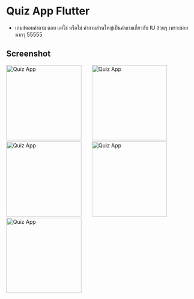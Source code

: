 # Quiz App Flutter
 - เกมส์ตอบคำถาม ตอบ แค่ใช่ หรือไม่ คำถามส่วนใหญ่เป็นคำถามเกี่ยวกับ IU ล้วนๆ เพราะชอบมากๆ 55555

## Screenshot
<div>
<img src="https://i.imgur.com/kUi8gGr.png)" alt="Quiz App" width="200"/>
  &nbsp; &nbsp; &nbsp;
<img src="https://i.imgur.com/HEv2Bxv.png" alt="Quiz App" width="200"/>
   &nbsp; &nbsp; &nbsp; 
 <img src="https://i.imgur.com/CEaNeS1.png" alt="Quiz App" width="200"/>
  &nbsp; &nbsp; &nbsp; 
 <img src="https://i.imgur.com/nYGPOxJ.png" alt="Quiz App" width="200"/>
  &nbsp; &nbsp; &nbsp; 
 <img src="https://i.imgur.com/tpGBe5P.png" alt="Quiz App" width="200"/>
</div>
